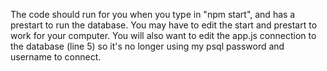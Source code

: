 The code should run for you when you type in "npm start", and has a prestart to run the database.  You may have to edit the start and prestart to work for your computer.  You will also want to edit the app.js connection to the database (line 5) so it's no longer using my psql password and username to connect.

